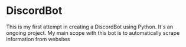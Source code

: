 # DiscordBot


This is my first attempt in creating a DiscordBot using Python. It`s an ongoing project. My main scope with this bot is to automatically scrape information from websites 
